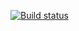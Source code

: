 [![Build status](https://ci.appveyor.com/api/projects/status/rj0kg2yxb9ksuyu9?svg=true)](https://ci.appveyor.com/project/alekanic/patterns)
